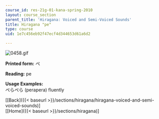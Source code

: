 ```yaml
---
course_id: res-21g-01-kana-spring-2010
layout: course_section
parent_title: 'Hiragana: Voiced and Semi-Voiced Sounds'
title: Hiragana "pe"
type: course
uid: 1e7c456eb92f47ecf4d344653d61a6d2

---
```


![0458.gif](/coursemedia/res-21g-01-kana-spring-2010/6752de9f0981fc2fc3a7f471f264045c_0458.gif)

**Printed form:** ぺ

**Reading:** pe

**Usage Examples:**  
ぺらぺら (perapera) fluently

  
\[[Back]({{< baseurl >}}/sections/hiragana/hiragana-voiced-and-semi-voiced-sounds)\]  
\[[Home]({{< baseurl >}}/sections/hiragana)\]